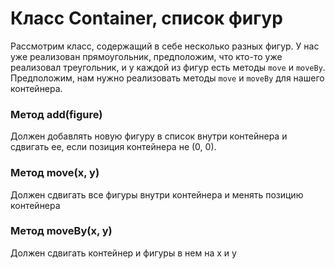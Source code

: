 # Класс Container, список фигур

Рассмотрим класс, содержащий в себе несколько разных фигур.
У нас уже реализован прямоугольник, предположим, что кто-то уже реализовал треугольник,
и у каждой из фигур есть методы `move` и `moveBy`. Предположим, нам нужно реализовать методы `move` и `moveBy` для нашего контейнера.

### Метод add(figure)

Должен добавлять новую фигуру в список внутри контейнера и сдвигать ее, если позиция контейнера не (0, 0).

### Метод move(x, y)

Должен сдвигать все фигуры внутри контейнера и менять позицию контейнера

### Метод moveBy(x, y)

Должен сдвигать контейнер и фигуры в нем на x и y
